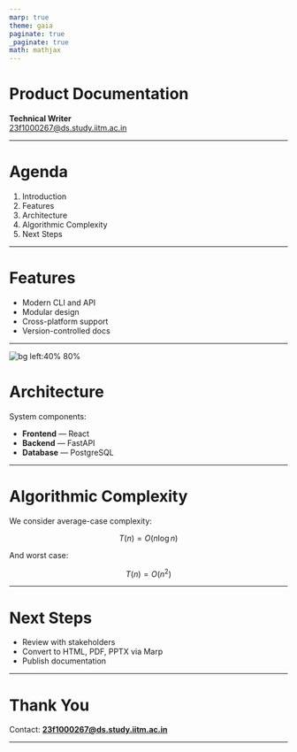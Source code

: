 ```yaml
---
marp: true
theme: gaia
paginate: true
_paginate: true
math: mathjax
---
```


<!--
class: lead
-->

# Product Documentation

**Technical Writer**  
23f1000267@ds.study.iitm.ac.in

---

# Agenda

1. Introduction
2. Features
3. Architecture
4. Algorithmic Complexity
5. Next Steps

---

# Features

- Modern CLI and API
- Modular design
- Cross-platform support
- Version-controlled docs

---

![bg left:40% 80%](https://marp.app/assets/marp.svg)

# Architecture

System components:

- **Frontend** — React
- **Backend** — FastAPI
- **Database** — PostgreSQL

---

# Algorithmic Complexity

We consider average-case complexity:

$$
T(n) = O(n \log n)
$$

And worst case:

$$
T(n) = O(n^2)
$$

---

# Next Steps

- Review with stakeholders
- Convert to HTML, PDF, PPTX via Marp
- Publish documentation

---

# Thank You

Contact: **23f1000267@ds.study.iitm.ac.in**

---

<!-- Custom Theme -->
<style>
section.lead h1 {
  color: #004aad;
  font-size: 2.6em;
  text-shadow: 1px 1px 4px rgba(0,0,0,0.2);
}

section h1, section h2, section h3 {
  font-family: 'Segoe UI', sans-serif;
  color: #002b36;
}

section {
  background-color: #fdfdfd;
  color: #073642;
}

footer {
  font-size: 0.7em;
  text-align: right;
  color: #586e75;
}
</style>
